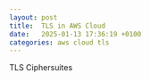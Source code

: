 ```yaml
---
layout: post
title:  TLS in AWS Cloud
date:   2025-01-13 17:36:19 +0100
categories: aws cloud tls
---
```

TLS Ciphersuites